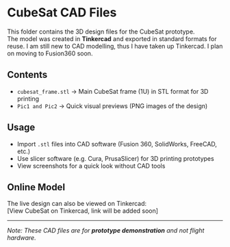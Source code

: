 # CubeSat CAD Files

This folder contains the 3D design files for the CubeSat prototype.  
The model was created in **Tinkercad** and exported in standard formats for reuse. I am still new to CAD modelling, thus I have taken up Tinkercad. I plan on moving to Fusion360 soon.

## Contents
- `cubesat_frame.stl` → Main CubeSat frame (1U) in STL format for 3D printing  
- `Pic1 and Pic2` → Quick visual previews (PNG images of the design)  

## Usage
- Import `.stl` files into CAD software (Fusion 360, SolidWorks, FreeCAD, etc.)  
- Use slicer software (e.g. Cura, PrusaSlicer) for 3D printing prototypes  
- View screenshots for a quick look without CAD tools  

## Online Model
The live design can also be viewed on Tinkercad:  
[View CubeSat on Tinkercad, link will be added soon]

---
*Note: These CAD files are for **prototype demonstration** and not flight hardware.*
